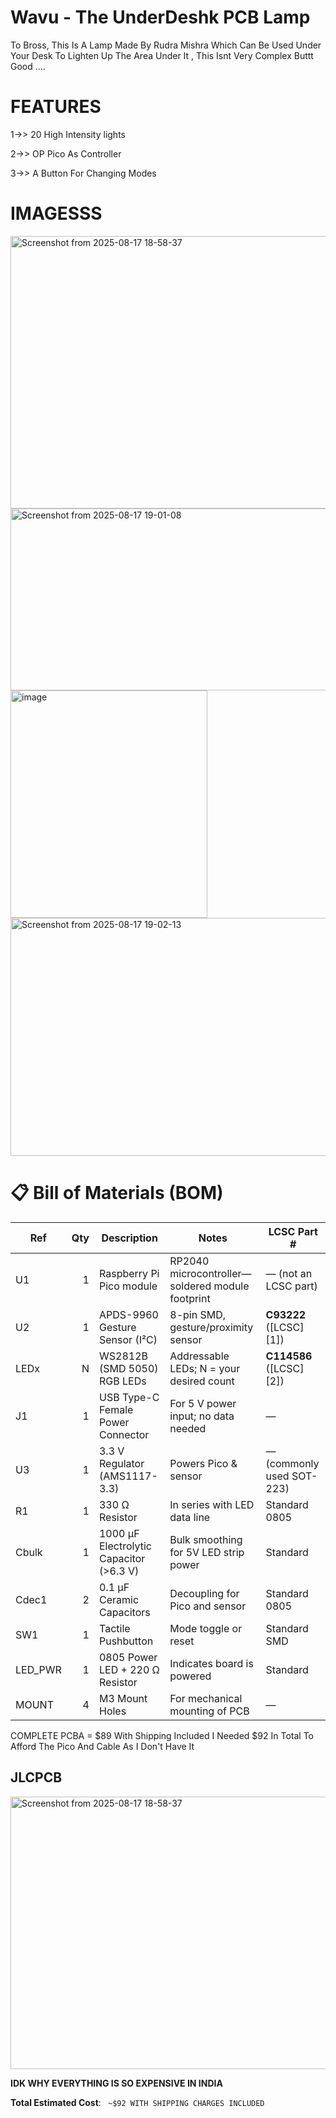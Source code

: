 # Wavu - The UnderDeshk PCB Lamp 
To Bross, This Is A Lamp Made By Rudra Mishra Which Can Be Used Under Your Desk To Lighten Up The Area Under It , This Isnt Very Complex Buttt Good ....

# FEATURES 
1->> 20 High Intensity lights

2->>  OP Pico As Controller

3->> A Button For Changing Modes

# IMAGESSS
<img width="1212" height="436" alt="Screenshot from 2025-08-17 18-58-37" src="https://github.com/user-attachments/assets/12bc2f3b-8216-4824-87f5-463df24c6606" />



<img width="718" height="291" alt="Screenshot from 2025-08-17 19-01-08" src="https://github.com/user-attachments/assets/2f77b2a9-8ebf-442e-b41b-06641f0ba44a" />






<img width="315" height="364" alt="image" src="https://github.com/user-attachments/assets/0bac010e-8b9f-4945-8965-82adafbaf355" />



<img width="647" height="381" alt="Screenshot from 2025-08-17 19-02-13" src="https://github.com/user-attachments/assets/231a7e30-27be-43e1-b6e6-b0370b52d938" />


# 📋 Bill of Materials (BOM)

| Ref      | Qty | Description                             | Notes                                            | LCSC Part #               |
| -------- | --: | --------------------------------------- | ------------------------------------------------ | ------------------------- |
| U1       |   1 | Raspberry Pi Pico module                | RP2040 microcontroller—soldered module footprint | — (not an LCSC part)      |
| U2       |   1 | APDS-9960 Gesture Sensor (I²C)          | 8-pin SMD, gesture/proximity sensor              | **C93222** ([LCSC][1])    |
| LEDx     |   N | WS2812B (SMD 5050) RGB LEDs             | Addressable LEDs; N = your desired count         | **C114586** ([LCSC][2])   |
| J1       |   1 | USB Type-C Female Power Connector       | For 5 V power input; no data needed              | —                         |
| U3       |   1 | 3.3 V Regulator (AMS1117-3.3)           | Powers Pico & sensor                             | — (commonly used SOT-223) |
| R1       |   1 | 330 Ω Resistor                          | In series with LED data line                     | Standard 0805             |
| Cbulk    |   1 | 1000 µF Electrolytic Capacitor (>6.3 V) | Bulk smoothing for 5V LED strip power            | Standard                  |
| Cdec1    |   2 | 0.1 µF Ceramic Capacitors               | Decoupling for Pico and sensor                   | Standard 0805             |
| SW1      |   1 | Tactile Pushbutton                      | Mode toggle or reset                             | Standard SMD              |
| LED\_PWR |   1 | 0805 Power LED + 220 Ω Resistor         | Indicates board is powered                       | Standard                  |
| MOUNT    |   4 | M3 Mount Holes                          | For mechanical mounting of PCB                   | —                         |

COMPLETE PCBA = $89 With Shipping Included
I Needed $92 In Total To Afford The Pico And Cable As I Don't Have It


## JLCPCB

<img width="1212" height="436" alt="Screenshot from 2025-08-17 18-58-37" src="https://github.com/user-attachments/assets/1132dc5b-328d-4476-9669-903b099cf40a" />



**IDK WHY EVERYTHING IS SO EXPENSIVE IN INDIA**

**Total Estimated Cost**: ` ~$92 WITH SHIPPING CHARGES INCLUDED`

